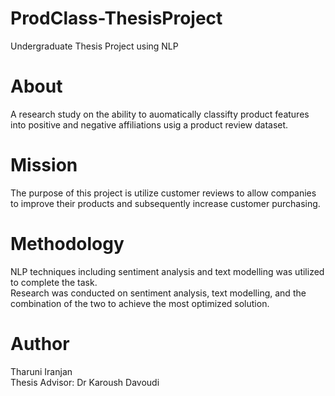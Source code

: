 # ProdClass-ThesisProject
Undergraduate Thesis Project using NLP


# About
A research study on the ability to auomatically classifty product features into positive and negative affiliations usig a product review dataset. <br>

# Mission
The purpose of this project is utilize customer reviews to allow companies to improve their products and subsequently increase customer purchasing. 

# Methodology
NLP techniques including sentiment analysis and text modelling was utilized to complete the task. <br>
Research was conducted on sentiment analysis, text modelling, and the combination of the two to achieve the most optimized solution.

# Author
Tharuni Iranjan <br>
Thesis Advisor: Dr Karoush Davoudi

